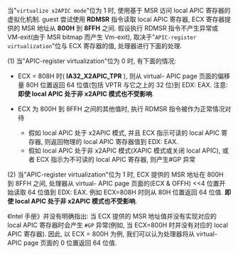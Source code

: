 
当"`virtualize x2APIC mode`"位为 1 时, 使用基于 MSR 访问 local APIC 寄存器的虚拟化机制. guest 尝试使用 **RDMSR** 指令读取 local APIC 寄存器, ECX 寄存器提供的 MSR 地址从 **800H** 到 **8FFH** 之间. 假设执行 RDMSR 指令不产生异常或 VM-exit(由于 MSR bitmap 而产生 Vm-exit), 取决于"`APIC-register virtualization`"位与 ECX 寄存器的值, 处理器进行下面的处理.

(1) 当"APIC-register virtualization"位为 0 时, 有下面的情况:

* ECX = 808H 时( **IA32_X2APIC_TPR** ), 则从 virtual- APIC page 页面的偏移量 80H 位置返回 64 位值(包括 VPTR 与它之上的 32 位)到 EDX: EAX. 注意: **即使 local APIC 处于非 x2APIC 模式也不受影响**.

* ECX 为 800H 到 8FFH 之间的其他值时, 执行 RDMSR 指令被作为正常情况对待
    * 假如 local APIC 处于 x2APIC 模式, 并且 ECX 指示可读的 local APIC 寄存器, 则返回物理的 local APIC 寄存器值到 EDX: EAX.
    * 假如 local APIC 处于非 x2APIC 模式(XAPIC 模式或关闭 local APIC), 或者 ECX 指示为不可读的 local APIC 寄存器, 则产生#GP 异常

(2) 当"APIC-register virtualization"位为 1 时, ECX 提供的 MSR 地址在 800H 到 8FFH 之间, 处理器从 virtual- APIC page 页面的(ECX & OFFH) <<4 位置开始读取 64 位值到 EDX: EAX. 例如 ECX=808H 时则从 80H 位置返回 64 位值. **即使 local APIC 处于非 x2APIC 模式也不受影响**.

《Intel 手册》并没有明确指出: 当 ECX 提供的 MSR 地址值并没有实现对应的 local APIC 寄存器时会产生 `#GP` 异常(例如, 当 ECX=800H 时并没有对应的 local APIC 寄存器). 因此, 以 ECX = 800H 为例, 我们可以认为处理器将从 virtual-APIC page 页面的 0 位置返回 64 位值.
